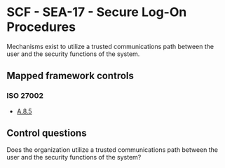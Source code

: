 # SCF - SEA-17 - Secure Log-On Procedures
Mechanisms exist to utilize a trusted communications path between the user and the security functions of the system.
## Mapped framework controls
### ISO 27002
- [A.8.5](../iso27002/a-8.md#a85)
  
## Control questions
Does the organization utilize a trusted communications path between the user and the security functions of the system?
  